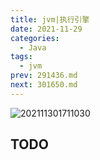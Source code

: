 ```yaml
---
title: jvm|执行引擎
date: 2021-11-29
categories:
  - Java
tags:
  - jvm
prev: 291436.md
next: 301650.md
---
```


![202111301711030](https://fastly.jsdelivr.net/gh/qbmzc/images/2021/202111301711030.png)

<!-- more -->

## TODO

